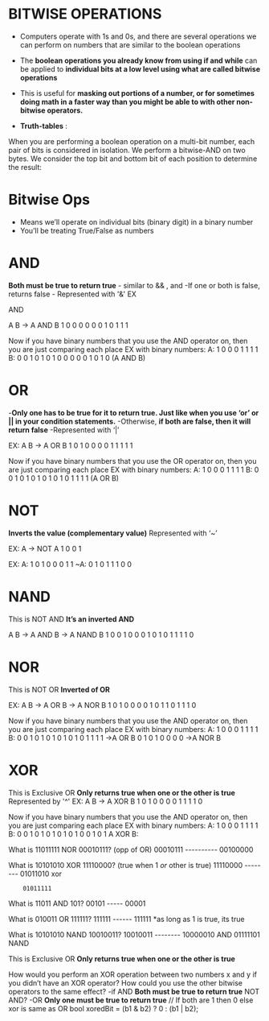 # BITWISE OPERATIONS
* Computers operate with 1s and 0s, and there are several operations we can perform on numbers that are similar to the boolean operations

* The __boolean operations you already know from using if and while__ can be applied to __individual bits at a low level using what are called bitwise operations__
* This is useful for __masking out portions of a number, or for sometimes doing math in a faster way than you might be able to with other non-bitwise operators.__

* __Truth-tables__ : 


When you are performing a boolean operation on a multi-bit number, each pair of bits is considered in isolation. 
We perform a bitwise-AND on two bytes. 
We consider the top bit and bottom bit of each position to determine the result:



# Bitwise Ops

- Means we’ll operate on individual bits (binary digit) in a binary number
- You’ll be treating True/False as numbers

# AND
__Both must be true to return true__
        - similar to && , and 
    -If one or both is false, returns false
    - Represented with  '&'
    EX
    
AND

A B  → A AND B
1  0			0
0  0			0
0  1			0
1  1			1

Now if you have binary numbers that you use the AND operator on, then you are just comparing each place
EX with binary numbers:
A: 1 0 0 0 1 1 1 1
B: 0 0 1 0 1 0 1 0
   0 0 0 0 1 0 1 0  (A AND B)



# OR
-__Only one has to be true for it to return true. Just like when you use ‘or’ or || in your condition statements.__
-Otherwise, __if both are false, then it will return false__
-Represented with ‘|’

EX:
A B  → A OR B
1  0	  1
0  0	  0
0  1	  1
1  1      1

Now if you have binary numbers that you use the OR operator on, then you are just comparing each place
EX with binary numbers:
A: 1 0 0 0 1 1 1 1
B: 0 0 1 0 1 0 1 0
   1 0 1 0 1 1 1 1 (A OR B)

# NOT
__Inverts the value (complementary value)__
Represented with ‘~’

EX:
A → NOT A
1          0
0          1

EX:
A:   1 0 1 0 0 0 1 1
~A: 0 1 0 1 1 1 0 0

# NAND
This is NOT AND
__It’s an inverted AND__

A B  → A AND B → A NAND B
1  0	  0			   1
0  0	  0			   1
0  1	  0			   1
1  1      1			   0

# NOR
This is NOT OR
__Inverted of OR__

EX:
A B  → A OR B → A NOR B
1  0	1			0
0  0	0			1
0  1	1			0
1  1    1			0

Now if you have binary numbers that you use the AND operator on, then you are just comparing each place
EX with binary numbers:
A: 1 0 0 0 1 1 1 1
B: 0 0 1 0 1 0 1 0
   1 0 1 0 1 1 1 1   ->A OR B 
   0 1 0 1 0 0 0 0   ->A NOR B  

# XOR 

This is Exclusive OR
__Only returns true when one or the other is true__
Represented by '^'
EX:
A B  → A XOR B
1  0	  1
0  0	  0
0  1	  1
1  1	  0

Now if you have binary numbers that you use the AND operator on, then you are just comparing each place
EX with binary numbers:
A: 1 0 0 0 1 1 1 1
B: 0 0 1 0 1 0 1 0
   1 0 1 0 0 1 0 1   A XOR B:  



What is 11011111 NOR 00010111? (opp of OR)
        00010111
       ----------
        00100000

What is 10101010 XOR 11110000? (true when 1 _or_ other is true)
        11110000
        --------
        01011010  xor

        01011111

What is 11011 AND 101?
        00101
        -----
        00001

What is 010011 OR 111111?
        111111
        ------
        111111 *as long as 1 is true, its true

What is 10101010 NAND 10010011?
        10010011
        --------
        10000010 AND
        01111101 NAND





This is Exclusive OR
__Only returns true when one or the other is true__

How would you perform an XOR operation between two numbers x and y if you didn’t have an XOR operator? How could you use the other bitwise operators to the same effect?
-if AND __Both must be true to return true__ NOT AND? 
-OR __Only one must be true to return true__
 // If both are 1 then 0 else xor is same as OR 
        bool xoredBit = (b1 & b2) ? 0 : (b1 | b2); 

        